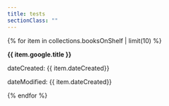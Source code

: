 ```yaml
---
title: tests
sectionClass: ""
---
```



{% for item in collections.booksOnShelf | limit(10) %}
<div class="p-8 m-4 border-4">
<p><strong>{{ item.google.title }}</p></strong>
<p>dateCreated: {{ item.dateCreated}}</p>
<p>dateModified: {{ item.dateCreated}}</p>
</div>
{% endfor %}


</div>








